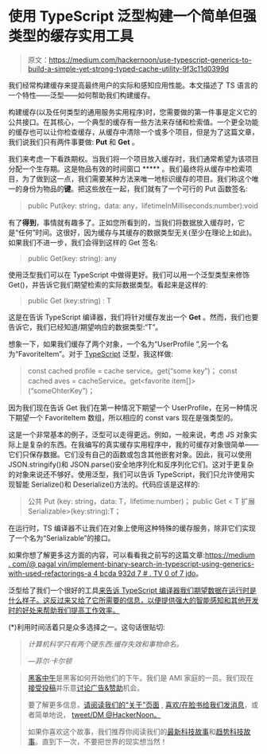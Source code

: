 # 使用 TypeScript 泛型构建一个简单但强类型的缓存实用工具

> 原文：<https://medium.com/hackernoon/use-typescript-generics-to-build-a-simple-yet-strong-typed-cache-utility-9f3c11d0399d>

我们经常构建缓存来提高最终用户的实际和感知应用性能。本文描述了 TS 语言的一个特性——泛型——如何帮助我们构建缓存。

构建缓存(以及任何类型的通用服务实用程序)时，您需要做的第一件事是定义它的公共接口。在其核心，一个典型的缓存有一些方法来存储和检索值。一个更全功能的缓存也可以让你检查缓存，从缓存中清除一个或多个项目，但是为了这篇文章，我们说我们只有两件事要做: **Put** 和 **Get** 。

我们来考虑一下看跌期权。当我们将一个项目放入缓存时，我们通常希望为该项目分配一个生存期。这是物品有效的时间窗口 ***** 。我们最终将从缓存中检索项目，为了做到这一点，我们需要某种方法来唯一地标识缓存的项目。我们称这个唯一的身份为物品的**键**。把这些放在一起，我们就有了一个可行的 Put 函数签名:

> public Put(key: string，data: any，lifetimeInMilliseconds:number):void

有了**得到**，事情就有趣多了。正如您所看到的，当我们将数据放入缓存时，它是“任何”时间。这很好，因为缓存与其缓存的数据类型无关(至少在理论上如此)。如果我们不进一步，我们会得到这样的 Get 签名:

> public Get(key: string): any

使用泛型我们可以在 TypeScript 中做得更好。我们可以用一个泛型类型来修饰 Get()，并告诉它我们期望检索的实际数据类型。看起来是这样的:

> public Get <t>(key:string) : T</t>

这是在告诉 TypeScript 编译器，我们将针对缓存发出一个 **Get** 。然而，我们也要告诉它，我们已经知道/期望响应的数据类型:“T”。

想象一下，如果我们缓存了两个对象，一个名为“UserProfile ”,另一个名为“FavoriteItem”。对于 [TypeScript](https://hackernoon.com/tagged/typescript) 泛型，我这样做:

> const cached profile = cache service。get<userprofile>(“some key”)；
> const cached aves = cacheService。get<favorite item[]>(“someOhterKey”)；</userprofile>

因为我们现在告诉 Get 我们在第一种情况下期望一个 UserProfile，在另一种情况下期望一个 FavoriteItem 数组，所以相应的 const vars 现在是强类型的。

这是一个非常基本的例子，泛型可以走得更远。例如，一般来说，考虑 JS 对象实际上是复杂的东西。在我编写的真实缓存实用程序中，我的可缓存对象很简单——它们只保存数据。它们没有自己的函数或包含其他嵌套对象。因此，我可以使用 JSON.stringify()和 JSON.parse()安全地序列化和反序列化它们。这对于更复杂的对象来说还不够好。使用泛型，我们可以告诉 TypeScript，我们只允许使用实现智能 Serialize()和 Deserialize()方法的<t>。代码应该是这样的:</t>

> 公共 Put <t extends="" serializable="">(key: string，data: T，lifetime:number)；
> public Get < T 扩展 Serializable>(key:string):T；</t>

在运行时，TS 编译器不让我们在对象上使用这种特殊的缓存服务，除非它们实现了一个名为“Serializable”的接口。

如果你想了解更多这方面的内容，可以看看我之前写的这篇文章:[https://medium . com/@ pagal vin/implement-binary-search-in-typescript-using-generics-with-used-refactorings-a 4 bcda 932d 7 # . TV 0 of 7 jdo](/@pagalvin/implement-binary-search-in-typescript-using-generics-with-useful-refactorings-a4bcda932d7#.tv0of7jdo)。

泛型给了我们一个很好的工具[来告诉 TypeScript 编译器我们期望数据在运行时是什么样子。这反过来又给了它所需要的信息，以便提供强大的智能感知和其他开发时的好处来帮助我们提高工作效率。](https://hackernoon.com/tagged/tool)

(*)利用时间活着只是众多选择之一。这句话很贴切:

> *计算机科学只有两个硬东西:缓存失效和事物命名。*
> 
> *—菲尔·卡尔顿*

> [黑客中午](http://bit.ly/Hackernoon)是黑客如何开始他们的下午。我们是 AMI 家庭的一员。我们现在[接受投稿](http://bit.ly/hackernoonsubmission)并乐意[讨论广告&赞助](mailto:partners@amipublications.com)机会。
> 
> 要了解更多信息，[请阅读我们的“关于”页面](https://goo.gl/4ofytp) , [喜欢/在脸书给我们发消息](http://bit.ly/HackernoonFB)，或者简单地说， [tweet/DM @HackerNoon。](https://goo.gl/k7XYbx)
> 
> 如果你喜欢这个故事，我们推荐你阅读我们的[最新科技故事](http://bit.ly/hackernoonlatestt)和[趋势科技故事](https://hackernoon.com/trending)。直到下一次，不要把世界的现实想当然！